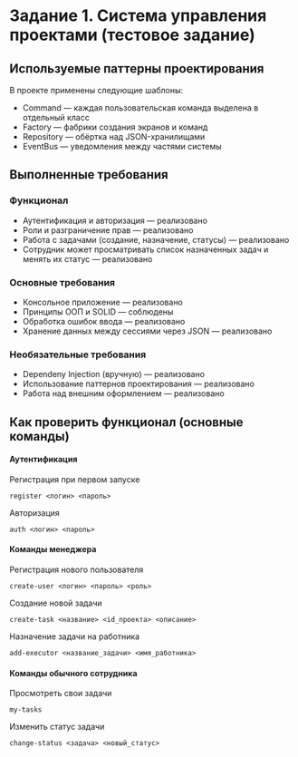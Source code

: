 # Задание 1. Система управления проектами (тестовое задание)

## Используемые паттерны проектирования

В проекте применены следующие шаблоны:

- Command — каждая пользовательская команда выделена в отдельный класс
- Factory — фабрики создания экранов и команд
- Repository — обёртка над JSON-хранилищами
- EventBus — уведомления между частями системы

## Выполненные требования

### Функционал
- Аутентификация и авторизация — реализовано
- Роли и разграничение прав — реализовано
- Работа с задачами (создание, назначение, статусы) — реализовано
- Сотрудник может просматривать список назначенных задач и менять их статус — реализовано

### Основные требования
  
- Консольное приложение — реализовано
- Принципы ООП и SOLID — соблюдены
- Обработка ошибок ввода — реализовано
- Хранение данных между сессиями через JSON — реализовано

### Необязательные требования
- Dependeny Injection (вручную) — реализовано
- Использование паттернов проектирования — реализовано
- Работа над внешним оформлением — реализовано

## Как проверить функционал (основные команды)

#### Аутентификация
Регистрация при первом запуске
```
register <логин> <пароль>
```

Авторизация
```
auth <логин> <пароль>
```

#### Команды менеджера
Регистрация нового пользователя
```
create-user <логин> <пароль> <роль>
```

Создание новой задачи
```
create-task <название> <id_проекта> <описание>
```

Назначение задачи на работника
```
add-executor <название_задачи> <имя_работника>
```

#### Команды обычного сотрудника
Просмотреть свои задачи
```
my-tasks
```

Изменить статус задачи
```
change-status <задача> <новый_статус>
```
